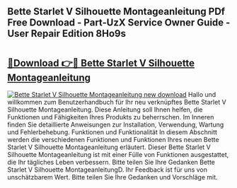 ## Bette Starlet V Silhouette Montageanleitung PDf Free Download - Part-UzX Service Owner Guide - User Repair Edition 8Ho9s

# <h2><a href="http://df8rye.blite.top/?on=Bette+Starlet+V+Silhouette+Montageanleitung">🔗Download 👉🔴 Bette Starlet V Silhouette Montageanleitung</a></h2>

[![Bette Starlet V Silhouette Montageanleitung new download](https://i.imgur.com/lujVjoI.png)](http://df8rye.blite.top/?on=Bette+Starlet+V+Silhouette+Montageanleitung)
Hallo und willkommen zum Benutzerhandbuch für Ihr neu verknüpftes Bette Starlet V Silhouette Montageanleitung. Diese Anleitung soll Ihnen helfen, die Funktionen und Fähigkeiten Ihres Produkts zu beherrschen. Im Inneren finden Sie detaillierte Anweisungen zur Installation, Verwendung, Wartung und Fehlerbehebung. Funktionen und Funktionalität In diesem Abschnitt werden die verschiedenen Funktionen und Funktionen Ihres neuen Bette Starlet V Silhouette Montageanleitung erläutert. Dieser Bette Starlet V Silhouette Montageanleitung ist mit einer Fülle von Funktionen ausgestattet, die Ihr tägliches Leben verbessern. Bitte teilen Sie Ihre Gedanken Bette Starlet V Silhouette MontageanleitungD. Ihr Feedback ist für uns von unschätzbarem Wert. Bitte teilen Sie Ihre Gedanken und Vorschläge mit.
